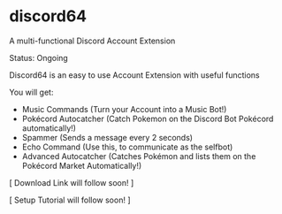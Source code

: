 # discord64
A multi-functional Discord Account Extension

Status: Ongoing

Discord64 is an easy to use Account Extension with useful functions

You will get: 
- Music Commands (Turn your Account into a Music Bot!)
- Pokécord Autocatcher (Catch Pokemon on the Discord Bot Pokécord automatically!)
- Spammer (Sends a message every 2 seconds)
- Echo Command (Use this, to communicate as the selfbot)
- Advanced Autocatcher (Catches Pokémon and lists them on the Pokécord Market Automatically!)

[ Download Link will follow soon! ]

[ Setup Tutorial will follow soon! ]
